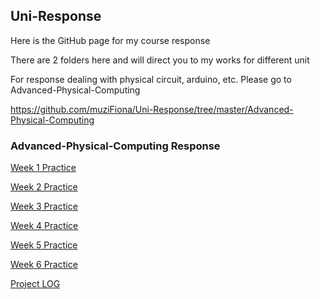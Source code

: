 ## Uni-Response
Here is the GitHub page for my course response

There are 2 folders here and will direct you to my works for different unit

For response dealing with physical circuit, arduino, etc. Please go to Advanced-Physical-Computing

https://github.com/muziFiona/Uni-Response/tree/master/Advanced-Physical-Computing

### Advanced-Physical-Computing Response
[Week 1 Practice](https://github.com/muziFiona/Uni-Response/blob/master/Advanced-Physical-Computing/Week_1/Week_01_Mon_response.md "Week 1 link")

[Week 2 Practice](https://github.com/muziFiona/Uni-Response/blob/master/Advanced-Physical-Computing/Week_2/Week_2_practice.md "Week 2 link")

[Week 3 Practice](https://github.com/muziFiona/Uni-Response/blob/master/Advanced-Physical-Computing/Week_3/Week3_practice.md "Week 3 link")

[Week 4 Practice](https://github.com/muziFiona/Uni-Response/blob/master/Advanced-Physical-Computing/Week_4/Week_4_practice.md "Week 4 link")

[Week 5 Practice](https://github.com/muziFiona/Uni-Response/blob/master/Advanced-Physical-Computing/Week_5/Week_5_practice.md "Week 5 link")

[Week 6 Practice](https://github.com/muziFiona/Uni-Response/blob/master/Advanced-Physical-Computing/Week_6/Week_6_practice.md "Week 6 link")

[Project LOG](https://github.com/muziFiona/Uni-Response/blob/master/Advanced-Physical-Computing/Final_Project/LOG_BOOK.md "Project LOG week 5,6,7,8,9")